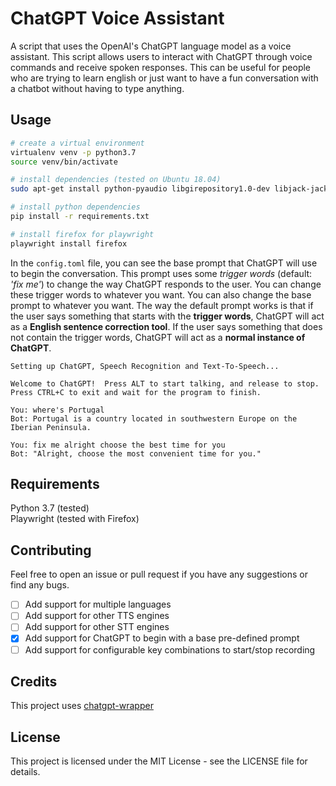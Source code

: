 # ChatGPT Voice Assistant

A script that uses the OpenAI's ChatGPT language model as a voice assistant. This script allows users to interact with ChatGPT through voice commands and receive spoken responses. This can be useful for people who are trying to learn english or just want to have a fun conversation with a chatbot without having to type anything.

## Usage
```bash
# create a virtual environment
virtualenv venv -p python3.7
source venv/bin/activate

# install dependencies (tested on Ubuntu 18.04)
sudo apt-get install python-pyaudio libgirepository1.0-dev libjack-jackd2-dev portaudio19-dev

# install python dependencies
pip install -r requirements.txt

# install firefox for playwright
playwright install firefox
```

In the `config.toml` file, you can see the base prompt that ChatGPT will use to begin the conversation. This prompt uses some *trigger words* (default: *'fix me'*) to change the way ChatGPT responds to the user. You can change these trigger words to whatever you want. You can also change the base prompt to whatever you want. The way the default prompt works is that if the user says something that starts with the **trigger words**, ChatGPT will act as a **English sentence correction tool**. If the user says something that does not contain the trigger words, ChatGPT will act as a **normal instance of ChatGPT**.

```logs
Setting up ChatGPT, Speech Recognition and Text-To-Speech...

Welcome to ChatGPT!  Press ALT to start talking, and release to stop.
Press CTRL+C to exit and wait for the program to finish.

You: where's Portugal
Bot: Portugal is a country located in southwestern Europe on the Iberian Peninsula.

You: fix me alright choose the best time for you
Bot: "Alright, choose the most convenient time for you."
```

## Requirements

Python 3.7 (tested)  
Playwright (tested with Firefox)

## Contributing

Feel free to open an issue or pull request if you have any suggestions or find any bugs.

- [ ] Add support for multiple languages
- [ ] Add support for other TTS engines
- [ ] Add support for other STT engines
- [X] Add support for ChatGPT to begin with a base pre-defined prompt
- [ ] Add support for configurable key combinations to start/stop recording

## Credits

This project uses [chatgpt-wrapper](github.com/mmabrouk/chatgpt-wrapper)

## License

This project is licensed under the MIT License - see the LICENSE file for details.

